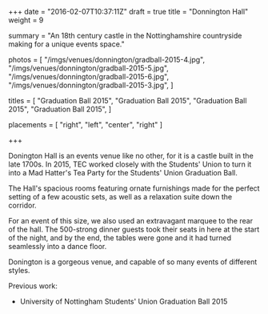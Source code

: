 +++
date = "2016-02-07T10:37:11Z"
draft = true
title = "Donnington Hall"
weight = 9

summary = "An 18th century castle in the Nottinghamshire countryside making for a unique events space."

photos = [
  "/imgs/venues/donnington/gradball-2015-4.jpg",
  "/imgs/venues/donnington/gradball-2015-5.jpg",
  "/imgs/venues/donnington/gradball-2015-6.jpg",
  "/imgs/venues/donnington/gradball-2015-3.jpg",
]

titles = [
  "Graduation Ball 2015",
  "Graduation Ball 2015",
  "Graduation Ball 2015",
  "Graduation Ball 2015",
]

placements = [
  "right",
  "left",
  "center",
  "right"
]

+++

Donington Hall is an events venue like no other, for it is a castle built in the late 1700s. In 2015, TEC worked closely with the Students' Union to turn it into a Mad Hatter's Tea Party for the Students' Union Graduation Ball.

The Hall's spacious rooms featuring ornate furnishings made for the perfect setting of a few acoustic sets, as well as a relaxation suite down the corridor.

For an event of this size, we also used an extravagant marquee to the rear of the hall. The 500-strong dinner guests took their seats in here at the start of the night, and by the end, the tables were gone and it had turned seamlessly into a dance floor.

Donington is a gorgeous venue, and capable of so many events of different styles.

Previous work:

- University of Nottingham Students' Union Graduation Ball 2015
